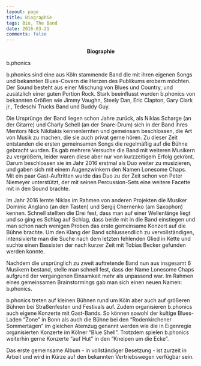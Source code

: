 ```yaml
---
layout: page
title: Biographie
tags: Bio, The Band
date: 2016-03-21
comments: false
---
```

    
<center><b>Biographie
</b></center>

b.phonics

b.phonics sind eine aus Köln stammende Band die mit ihren eigenen Songs und bekannten Blues-Covern die Herzen des Publikums erobern möchten. Der Sound besteht aus einer Mischung von Blues und Country, und zusätzlich einer guten Portion Rock. Stark beeinflusst wurden b.phonics von bekannten Größen wie Jimmy Vaughn, Steely Dan, Eric Clapton, Gary Clark jr., Tedeschi Trucks Band und Buddy Guy.

Die Ursprünge der Band liegen schon Jahre zurück, als Niklas Scharge (an der Gitarre) und Charly Schell (an der Snare-Drum) sich in der Band ihres Mentors Nick Nikitakis kennenlernten und gemeinsam beschlossen, die Art von Musik zu machen, die sie auch privat gerne hören. Zu dieser Zeit entstanden die ersten gemeinsamen Songs die regelmäßig auf die Bühne gebracht wurden.
Es gab mehrere Versuche die Band mit weiteren Musikern zu vergrößern, leider waren diese aber nur von kurzzeitigem Erfolg gekrönt. Darum beschlossen sie im Jahr 2016 erstmal als Duo weiter zu musizieren, und gaben sich mit einem Augenzwinkern den Namen Lonesome Chaps. Mit ein paar Gast-Auftritten wurde das Duo zu der Zeit schon von Peter Niemeyer unterstützt, der mit seinen Percussion-Sets eine weitere Facette mit in den Sound brachte. 

Im Jahr 2016 lernte Niklas im Rahmen von anderen Projekten die Musiker Dominic Anglano (an den Tasten) und Sergij Chernenko (am Saxophon) kennen. Schnell stellten die Drei fest, dass man auf einer Wellenlänge liegt und so ging es Schlag auf Schlag, dass beide mit in die Band einstiegen und man schon nach wenigen Proben das erste gemeinsame Konzert auf die Bühne brachte. 
Um den Klang der Band schlussendlich zu vervollständigen, intensivierte man die Suche nach dem letzten fehlenden Glied in Kette und suchte einen Bassisten der nach kurzer Zeit mit Tobias Becker gefunden werden konnte.

Nachdem die ursprünglich zu zweit auftretende Band nun aus insgesamt 6 Musikern bestand, stelle man schnell fest, dass der Name Lonesome Chaps aufgrund der vergangenen Einsamkeit mehr als unpassend war. Im Rahmen eines gemeinsamen Brainstormings gab man sich einen neuen Namen: b.phonics.

b.phonics treten auf kleinen Bühnen rund um Köln aber auch auf größeren Bühnen bei Straßenfesten und Festivals auf. Zudem organisieren b.phonics auch eigene Konzerte mit Gast-Bands. So können sowohl der kultige Blues-Laden “Zone” in Bonn als auch die Bühne bei den “Rodenkirchener Sommertagen” im gleichen Atemzug genannt werden wie die in Eigenregie organisierten Konzerte im Kölner “Blue Shell”. Trotzdem spielen b.phonics weiterhin gerne Konzerte “auf Hut” in den “Kneipen um die Ecke”.

Das erste gemeinsame Album - in vollständiger Besetzung - ist zurzeit in Arbeit und wird in Kürze auf den bekannten Vertriebswegen verfügbar sein.



